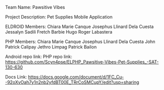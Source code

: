 Team Name: Pawsitive Vibes

Project Description: Pet Supplies Mobile Application

ELDROID Members:
Chiara Marie Canque
Josephus Llinard Dela Cuesta
Jessalyn Sadili
Fretch Barbie Hugo
Roger Labastera

PHP Members: 
Chiara Marie Canque
Josephus Llinard Dela Cuesta
John Patrick Calipay
Jethro Limpag
Patrick Bailon

Android repo link: 
PHP repo link: https://github.com/Scyn4pse/ELPHP_Pawsitive-Vibes-Pet-Supplies_-SAT-130-630

Docs Link: https://docs.google.com/document/d/1FC_Cu--92oXvOah7y1n2nb2yfdBT00E_TRrCoSMCupY/edit?usp=sharing
